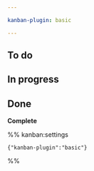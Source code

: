 ```yaml
---

kanban-plugin: basic

---
```


## To do



## In progress



## Done

**Complete**




%% kanban:settings
```
{"kanban-plugin":"basic"}
```
%%